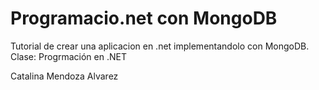 # Programacio.net con MongoDB

Tutorial de crear una aplicacion en .net implementandolo con MongoDB.
Clase: Progrmación en .NET

Catalina Mendoza Alvarez
